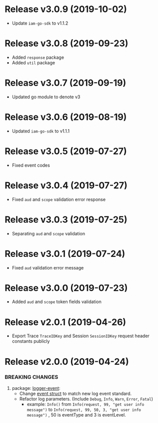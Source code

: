 Release v3.0.9 (2019-10-02)
===========================
- Update `iam-go-sdk` to v1.1.2

Release v3.0.8 (2019-09-23)
===========================
- Added `response` package
- Added `util` package

Release v3.0.7 (2019-09-19)
===========================
- Updated go module to denote v3 

Release v3.0.6 (2019-08-19)
===========================
- Updated `iam-go-sdk` to v1.1.1 

Release v3.0.5 (2019-07-27)
===========================
- Fixed event codes

Release v3.0.4 (2019-07-27)
===========================
- Fixed `aud` and `scope` validation error response  

Release v3.0.3 (2019-07-25)
===========================
- Separating `aud` and `scope` validation  

Release v3.0.1 (2019-07-24)
===========================
- Fixed `aud` validation error message  

Release v3.0.0 (2019-07-23)
===========================
- Added `aud` and `scope` token fields validation    

Release v2.0.1 (2019-04-26)
===========================
- Export Trace `TraceIDKey` and Session `SessionIDKey` request header constants publicly

Release v2.0.0 (2019-04-24)
===========================
### BREAKING CHANGES
1. package: [logger-event](https://github.com/AccelByte/go-restful-plugins/tree/master/pkg/logger/event): 
    * Change  [event struct](https://github.com/AccelByte/go-restful-plugins/blob/master/pkg/logger/event/event.go) to match new log event standard.
    * Refactor log parameters. (Include ```Debug```, ```Info```, ```Warn```, ```Error```, ```Fatal```)
        * example: ```Info()``` from ```Info(request, 99, "get user info message")``` to ```Info(request, 99, 50, 3, "get user info message")``` , 50 is eventType and 3 is eventLevel.

